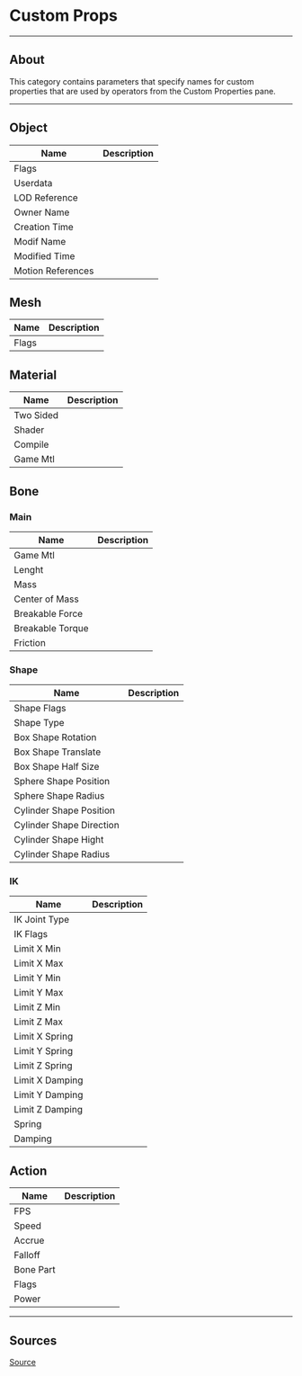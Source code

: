 # Custom Props

___

## About

This category contains parameters that specify names for custom properties that are used by operators from the Custom Properties pane.

___

## Object

| Name | Description |
|---|---|
| Flags |  |
| Userdata |  |
| LOD Reference |  |
| Owner Name |  |
| Creation Time |  |
| Modif Name |  |
| Modified Time |  |
| Motion References |  |

## Mesh

| Name | Description |
|---|---|
| Flags |  |

## Material

| Name | Description |
|---|---|
| Two Sided |  |
| Shader |  |
| Compile |  |
| Game Mtl |  |

## Bone

### Main

| Name | Description |
|---|---|
| Game Mtl |  |
| Lenght |  |
| Mass |  |
| Center of Mass |  |
| Breakable Force |  |
| Breakable Torque |  |
| Friction |  |

### Shape

| Name | Description |
|---|---|
| Shape Flags |  |
| Shape Type |  |
| Box Shape Rotation |  |
| Box Shape Translate |  |
| Box Shape Half Size |  |
| Sphere Shape Position |  |
| Sphere Shape Radius |  |
| Cylinder Shape Position |  |
| Cylinder Shape Direction |  |
| Cylinder Shape Hight |  |
| Cylinder Shape Radius |  |

### IK

| Name | Description |
|---|---|
| IK Joint Type |  |
| IK Flags |  |
| Limit X Min |  |
| Limit X Max |  |
| Limit Y Min |  |
| Limit Y Max |  |
| Limit Z Min |  |
| Limit Z Max |  |
| Limit X Spring |  |
| Limit Y Spring |  |
| Limit Z Spring |  |
| Limit X Damping |  |
| Limit Y Damping |  |
| Limit Z Damping |  |
| Spring |  |
| Damping |  |

## Action

| Name | Description |
|---|---|
| FPS |  |
| Speed |  |
| Accrue |  |
| Falloff |  |
| Bone Part |  |
| Flags |  |
| Power |  |

___

## Sources

[Source](https://github.com/PavelBlend/blender-xray/wiki/Preferences-Custom-Props)
